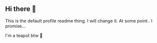 ## Hi there 👋

This is the default profile readme thing. I will change it. At some point.. I promise...

I'm a teapot btw 🦄
